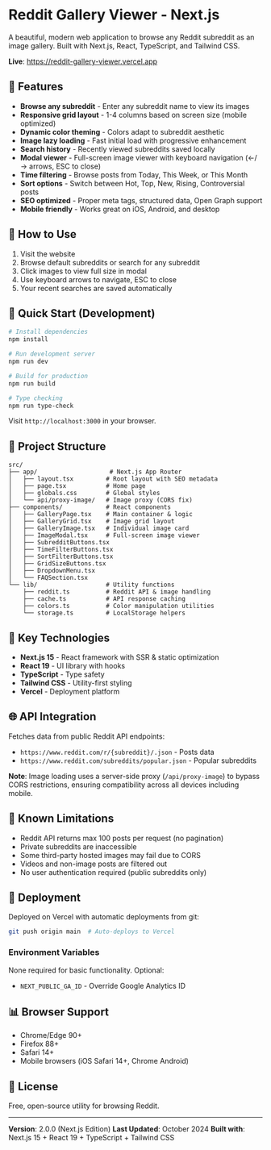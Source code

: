 # Reddit Gallery Viewer - Next.js

A beautiful, modern web application to browse any Reddit subreddit as an image gallery. Built with Next.js, React, TypeScript, and Tailwind CSS.

**Live**: https://reddit-gallery-viewer.vercel.app

## 🚀 Features

- **Browse any subreddit** - Enter any subreddit name to view its images
- **Responsive grid layout** - 1-4 columns based on screen size (mobile optimized)
- **Dynamic color theming** - Colors adapt to subreddit aesthetic
- **Image lazy loading** - Fast initial load with progressive enhancement
- **Search history** - Recently viewed subreddits saved locally
- **Modal viewer** - Full-screen image viewer with keyboard navigation (←/→ arrows, ESC to close)
- **Time filtering** - Browse posts from Today, This Week, or This Month
- **Sort options** - Switch between Hot, Top, New, Rising, Controversial posts
- **SEO optimized** - Proper meta tags, structured data, Open Graph support
- **Mobile friendly** - Works great on iOS, Android, and desktop

## 📱 How to Use

1. Visit the website
2. Browse default subreddits or search for any subreddit
3. Click images to view full size in modal
4. Use keyboard arrows to navigate, ESC to close
5. Your recent searches are saved automatically

## 🔧 Quick Start (Development)

```bash
# Install dependencies
npm install

# Run development server
npm run dev

# Build for production
npm run build

# Type checking
npm run type-check
```

Visit `http://localhost:3000` in your browser.

## 📁 Project Structure

```
src/
├── app/                    # Next.js App Router
│   ├── layout.tsx         # Root layout with SEO metadata
│   ├── page.tsx           # Home page
│   ├── globals.css        # Global styles
│   └── api/proxy-image/   # Image proxy (CORS fix)
├── components/            # React components
│   ├── GalleryPage.tsx    # Main container & logic
│   ├── GalleryGrid.tsx    # Image grid layout
│   ├── GalleryImage.tsx   # Individual image card
│   ├── ImageModal.tsx     # Full-screen image viewer
│   ├── SubredditButtons.tsx
│   ├── TimeFilterButtons.tsx
│   ├── SortFilterButtons.tsx
│   ├── GridSizeButtons.tsx
│   ├── DropdownMenu.tsx
│   └── FAQSection.tsx
└── lib/                   # Utility functions
    ├── reddit.ts          # Reddit API & image handling
    ├── cache.ts           # API response caching
    ├── colors.ts          # Color manipulation utilities
    └── storage.ts         # LocalStorage helpers
```

## 🔄 Key Technologies

- **Next.js 15** - React framework with SSR & static optimization
- **React 19** - UI library with hooks
- **TypeScript** - Type safety
- **Tailwind CSS** - Utility-first styling
- **Vercel** - Deployment platform

## 🌐 API Integration

Fetches data from public Reddit API endpoints:
- `https://www.reddit.com/r/{subreddit}/.json` - Posts data
- `https://www.reddit.com/subreddits/popular.json` - Popular subreddits

**Note**: Image loading uses a server-side proxy (`/api/proxy-image`) to bypass CORS restrictions, ensuring compatibility across all devices including mobile.

## 🐛 Known Limitations

- Reddit API returns max 100 posts per request (no pagination)
- Private subreddits are inaccessible
- Some third-party hosted images may fail due to CORS
- Videos and non-image posts are filtered out
- No user authentication required (public subreddits only)

## 🚀 Deployment

Deployed on Vercel with automatic deployments from git:

```bash
git push origin main  # Auto-deploys to Vercel
```

### Environment Variables

None required for basic functionality. Optional:
- `NEXT_PUBLIC_GA_ID` - Override Google Analytics ID

## 📊 Browser Support

- Chrome/Edge 90+
- Firefox 88+
- Safari 14+
- Mobile browsers (iOS Safari 14+, Chrome Android)

## 📄 License

Free, open-source utility for browsing Reddit.

---

**Version**: 2.0.0 (Next.js Edition)
**Last Updated**: October 2024
**Built with**: Next.js 15 + React 19 + TypeScript + Tailwind CSS
